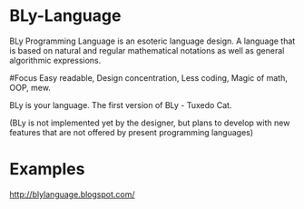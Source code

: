 # BLy-Language
BLy Programming Language is an esoteric language design.
A language that is based on natural and regular mathematical notations as well as general algorithmic expressions.

#Focus
Easy readable,
Design concentration,
Less coding,
Magic of math,
OOP,
mew.

BLy is your language. The first version of BLy - Tuxedo Cat.

(BLy is not implemented yet by the designer, but plans to develop with new features that are not offered by present programming languages)


# Examples
http://blylanguage.blogspot.com/
